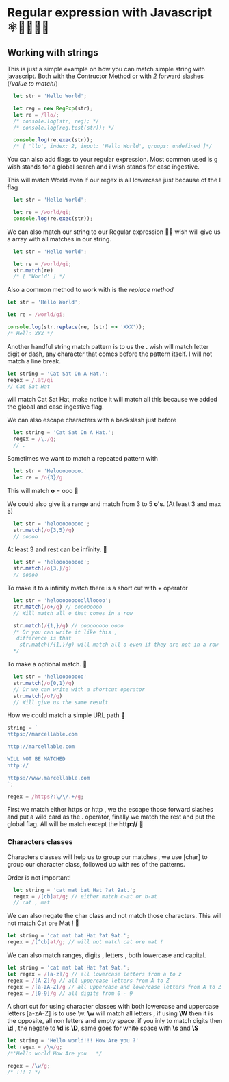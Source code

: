 # Regular expression with Javascript ⚛️🚀🤙🏻🦋

## Working with strings

This is just a simple example on how you can match simple string with javascript. Both with the Contructor Method or with *2* forward slashes (/*value to match*/)

``` javascript
  let str = 'Hello World';

  let reg = new RegExp(str);
  let re = /llo/;
  /* console.log(str, reg); */
  /* console.log(reg.test(str)); */

  console.log(re.exec(str));
  /* [ 'llo', index: 2, input: 'Hello World', groups: undefined ]*/
```

You can also add flags to your regular expression. Most common used is g wish stands for a global search and i wish stands for case ingestive.

This will match World even if our regex is all lowercase just because of the I flag

``` javascript
  let str = 'Hello World';

  let re = /world/gi;
  console.log(re.exec(str));
```

We can also match our string to our Regular expression 💪🏻
wish will give us a array with all matches in our string.

``` js
  let str = 'Hello World';

  let re = /world/gi;
  str.match(re)
  /* [ 'World' ] */
```

Also a common method to work with is the *replace method*

``` js
let str = 'Hello World';

let re = /world/gi;

console.log(str.replace(re, (str) => 'XXX'));
/* Hello XXX */
```

Another handful string match pattern is to us the **.** wish will match letter digit or dash, any character that comes before the pattern itself. I will not match a line break.

``` js
let string = 'Cat Sat On A Hat.';
regex = /.at/gi
// Cat Sat Hat
```

will match Cat Sat Hat, make notice it will match all this because we added the global and case ingestive flag.

We can also escape characters with a backslash just before

``` js
  let string = 'Cat Sat On A Hat.';
  regex = /\./g;
  // .
```

Sometimes we want to match a repeated pattern with

``` js
  let str = 'Heloooooooo.'
  let re = /o{3}/g
```

This will match **o** = ooo 🔁

We could also give it a range and match from 3 to 5 **o's**. (At least 3 and max 5)

``` js
  let str = 'helooooooooo';
  str.match(/o{3,5}/g)
  // ooooo
```

At least 3 and rest can be infinity. 🤠

``` js
  let str = 'helooooooooo';
  str.match(/o{3,}/g)
  // ooooo
```

To make it to a infinity match there is a short cut with + operator

``` js
  let str = 'helooooooooollloooo';
  str.match(/o+/g) // ooooooooo
  // Will match all o that comes in a row

  str.match(/{1,}/g) // ooooooooo oooo
  /* Or you can write it like this ,
   difference is that
    str.match(/{1,}/g) will match all o even if they are not in a row
  */
```

To make a optional match. 🍌

``` js
  let str = 'helloooooooo'
  str.match(/o{0,1}/g)
  // Or we can write with a shortcut operator
  str.match(/o?/g)
  // Will give us the same result
```

How we could match a simple URL path 🦕

``` js
string = `
https://marcellable.com

http://marcellable.com

WILL NOT BE MATCHED
http://

https://www.marcellable.com
`;

regex = /https?:\/\/.+/g;
```

First we match either https or http , we the escape those forward slashes and put a wild card as the . operator, finally we match the rest and put the global flag.
All will be match except the **http://** 🤪

### Characters classes

Characters classes will help us to group our matches , we use [char] to group our character class, followed up with res of the patterns.

Order is not important!

``` js
  let string = 'cat mat bat Hat ?at 9at.';
  regex = /[cb]at/g; // either match c-at or b-at
  // cat , mat
```

We can also negate the char class and not match those characters.
This will not match Cat ore Mat ! 🎱

``` js
let string = 'cat mat bat Hat ?at 9at.';
regex = /[^cb]at/g; // will not match cat ore mat !
```

We can also match ranges, digits , letters , both lowercase and capital.

``` js
let string = 'cat mat bat Hat ?at 9at.';
let regex = /[a-z]/g // all lowercase letters from a to z
regex = /[A-Z]/g // all uppercase letters from A to Z
regex = /[a-zA-Z]/g // all uppercase and lowercase letters from A to Z a to z
regex = /[0-9]/g // all digits from 0 - 9
```

A short cut for using character classes with both lowercase and uppercase letters [a-zA-Z] is to use \w.
**\w** will match all letters , if using **\W** then it is the opposite, all non letters and empty space.
if you inly  to match digits then **\d** , the negate to **\d** is **\D**, same goes for white space with **\s** and **\S**

``` js
let string = 'Hello world!!! How Are you ?'
let regex = /\w/g;
/*'Hello world How Are you   */

regex = /\w/g;
/* !!! ? */
```
